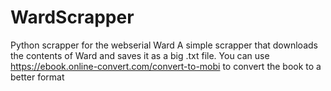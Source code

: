 # WardScrapper
Python scrapper for the webserial Ward
A simple scrapper that downloads  the contents of Ward and saves it as a big .txt file.
You can use https://ebook.online-convert.com/convert-to-mobi to convert the book to a better format
